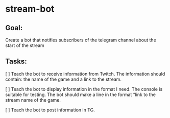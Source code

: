 # stream-bot

## Goal:
Create a bot that notifies subscribers of the telegram channel about the start of the stream

## Tasks:
[ ] Teach the bot to receive information from Twitch. The information should contain: the name of the game and a link to the stream.

[ ] Teach the bot to display information in the format I need. The console is suitable for testing. The bot should make a line in the format “link to the stream name of the game.

[ ] Teach the bot to post information in TG.

